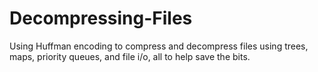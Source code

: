 # Decompressing-Files
Using Huffman encoding to compress and decompress files using trees, maps, priority queues, and file i/o, all to help save the bits.
